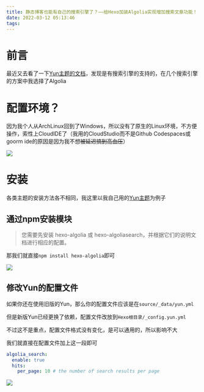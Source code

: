 ```yaml
---
title: 静态博客也能有自己的搜索引擎了？——给Hexo加装Algolia实现增加搜索文章功能！
date: 2022-03-12 05:13:46
tags:
---
```


# 前言

最近又去看了一下[Yun主题的文档](https://yun.yunyoujun.cn/guide/third-party-support.html#algolia)，发现是有搜索引擎的支持的，在几个搜索引擎的方案中我选择了Algolia

# 配置环境？

因为我个人从ArchLinux回到了Windows，所以没有了原生的Linux环境，不方便操作，索性上CloudIDE了（我用的CloudStudio而不是Github Codespaces或goorm ide的原因是因为我不想~~被延迟搞到高血压~~）

![](https://pic.lanta.cyou/img/20220312051255.png)

# 安装

各类主题的安装方法各不相同，我这里以我自己用的[Yun主题](https://github.com/YunYouJun/hexo-theme-yun)为例子

## 通过npm安装模块

> 您需要先安装 hexo-algolia 或 hexo-algoliasearch，并根据它们的说明文档进行相应的配置。

那我们就直接`npm install hexo-algolia`即可

![](https://pic.lanta.cyou/img/20220312225250.png)

## 修改Yun的配置文件

如果你还在使用旧版的Yun，那么你的配置文件应该是在`source/_data/yun.yml`

但是新版Yun已经更换了依赖，配置文件改放到`Hexo根目录/_config.yun.yml`

不过这不是重点，配置文件格式没有变化，是可以通用的，所以影响不大

我们就直接在配置文件加上这一段即可

```yaml
algolia_search:
  enable: true
  hits:
    per_page: 10 # the number of search results per page
```

![](https://pic.lanta.cyou/img/20220312230011.png)
